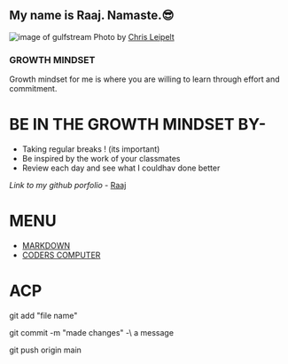 
## My name is Raaj. Namaste.😎

![image of gulfstream](gulfstream.jpg)
Photo by [Chris Leipelt](https://unsplash.com/@cleipelt?utm_source=unsplash&utm_medium=referral&utm_content=creditCopyText)
  
 
 
 

### GROWTH MINDSET ###
 
Growth mindset for me is where you are willing to learn through effort and commitment.

# BE IN THE GROWTH MINDSET BY-
- Taking regular breaks ! (its important)
- Be inspired by the work of your classmates
- Review each day and see what I couldhav done better

*Link to my github porfolio* - [Raaj](https://github.com/raajv)

# MENU

- [MARKDOWN](MARKDOWN.md)
- [CODERS COMPUTER](CODERSCOMPUTER.md)

# ACP

git add "file name"

git commit -m "made changes" -\ a message

git push origin main

